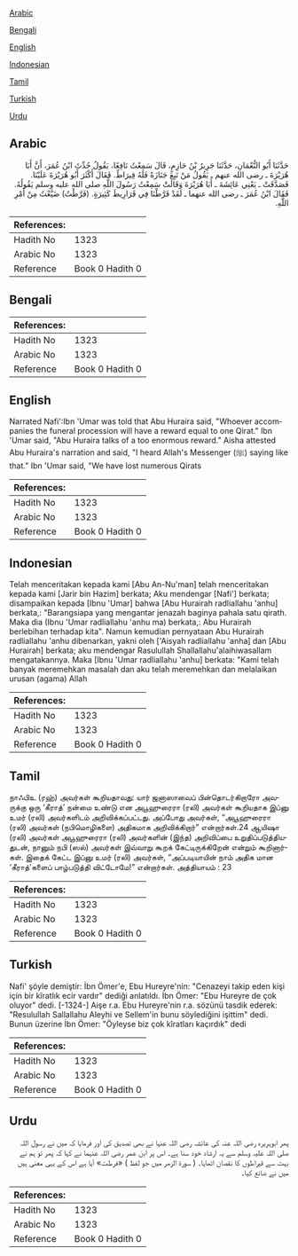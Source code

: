[Arabic](#arabic)

[Bengali](#bengali)

[English](#english)

[Indonesian](#indonesian)

[Tamil](#tamil)

[Turkish](#turkish)

[Urdu](#urdu)

## Arabic


<div dir="rtl" lang="ar" style={{fontSize:'larger',backgroundColor:'#f8f9fa',padding:20}}>
حَدَّثَنَا أَبُو النُّعْمَانِ، حَدَّثَنَا جَرِيرُ بْنُ حَازِمٍ، قَالَ سَمِعْتُ نَافِعًا، يَقُولُ حُدِّثَ ابْنُ عُمَرَ، أَنَّ أَبَا هُرَيْرَةَ ـ رضى الله عنهم ـ يَقُولُ مَنْ تَبِعَ جَنَازَةً فَلَهُ قِيرَاطٌ‏.‏ فَقَالَ أَكْثَرَ أَبُو هُرَيْرَةَ عَلَيْنَا‏.‏ فَصَدَّقَتْ ـ يَعْنِي عَائِشَةَ ـ أَبَا هُرَيْرَةَ وَقَالَتْ سَمِعْتُ رَسُولَ اللَّهِ صلى الله عليه وسلم يَقُولُهُ‏.‏ فَقَالَ ابْنُ عُمَرَ ـ رضى الله عنهما ـ لَقَدْ فَرَّطْنَا فِي قَرَارِيطَ كَثِيرَةٍ‏.‏ ‏(‏فَرَّطْتُ‏)‏ ضَيَّعْتُ مِنْ أَمْرِ اللَّهِ‏.‏
</div>
<div style={{backgroundColor:'#f8f9fa',padding:20, marginBottom: 10}}><table> <thead> <tr> <th>References:</th> <th></th> </tr> </thead> <tbody><tr><td>Hadith No</td><td>1323</td></tr><tr><td>Arabic No</td><td>1323</td></tr><tr><td>Reference</td><td>Book 0 Hadith 0</td></tr></tbody></table></div>

## Bengali


<div dir="ltr" lang="bn" style={{fontSize:'larger',backgroundColor:'#f8f9fa',padding:20}}>

</div>
<div style={{backgroundColor:'#f8f9fa',padding:20, marginBottom: 10}}><table> <thead> <tr> <th>References:</th> <th></th> </tr> </thead> <tbody><tr><td>Hadith No</td><td>1323</td></tr><tr><td>Arabic No</td><td>1323</td></tr><tr><td>Reference</td><td>Book 0 Hadith 0</td></tr></tbody></table></div>

## English


<div dir="ltr" lang="en" style={{fontSize:'larger',backgroundColor:'#f8f9fa',padding:20}}>
Narrated Nafi':Ibn 'Umar was told that Abu Huraira said, "Whoever accompanies the funeral procession will have a reward equal to one Qirat." Ibn 'Umar said, "Abu Huraira talks of a too enormous reward." Aisha attested Abu Huraira's narration and said, "I heard Allah's Messenger (ﷺ) saying like that." Ibn 'Umar said, "We have lost numerous Qirats
</div>
<div style={{backgroundColor:'#f8f9fa',padding:20, marginBottom: 10}}><table> <thead> <tr> <th>References:</th> <th></th> </tr> </thead> <tbody><tr><td>Hadith No</td><td>1323</td></tr><tr><td>Arabic No</td><td>1323</td></tr><tr><td>Reference</td><td>Book 0 Hadith 0</td></tr></tbody></table></div>

## Indonesian


<div dir="ltr" lang="id" style={{fontSize:'larger',backgroundColor:'#f8f9fa',padding:20}}>
Telah menceritakan kepada kami [Abu An-Nu'man] telah menceritakan kepada kami [Jarir bin Hazim] berkata; Aku mendengar [Nafi'] berkata; disampaikan kepada [Ibnu 'Umar] bahwa [Abu Hurairah radliallahu 'anhu] berkata,: "Barangsiapa yang mengantar jenazah baginya pahala satu qirath. Maka dia (Ibnu 'Umar radliallahu 'anhu ma) berkata,: Abu Hurairah berlebihan terhadap kita". Namun kemudian pernyataan Abu Hurairah radliallahu 'anhu dibenarkan, yakni oleh ['Aisyah radliallahu 'anha] dan [Abu Hurairah] berkata; aku mendengar Rasulullah Shallallahu'alaihiwasallam mengatakannya. Maka [Ibnu 'Umar radliallahu 'anhu] berkata: "Kami telah banyak meremehkan masalah dan aku telah meremehkan dan melalaikan urusan (agama) Allah
</div>
<div style={{backgroundColor:'#f8f9fa',padding:20, marginBottom: 10}}><table> <thead> <tr> <th>References:</th> <th></th> </tr> </thead> <tbody><tr><td>Hadith No</td><td>1323</td></tr><tr><td>Arabic No</td><td>1323</td></tr><tr><td>Reference</td><td>Book 0 Hadith 0</td></tr></tbody></table></div>

## Tamil


<div dir="ltr" lang="ta" style={{fontSize:'larger',backgroundColor:'#f8f9fa',padding:20}}>
நாஃபிஉ (ரஹ்) அவர்கள் கூறியதாவது: யார் ஜனாஸாவைப் பின்தொடர்கிறாரோ அவருக்கு ஒரு ‘கீராத்’ நன்மை உண்டு என அபூஹுரைரா (ரலி) அவர்கள் கூறியதாக இப்னு உமர் (ரலி) அவர்களிடம் அறிவிக்கப்பட்டது. அப்போது அவர்கள், “அபூஹுரைரா (ரலி) அவர்கள் (நபிமொழிகளை) அதிகமாக அறிவிக்கிறார்” என்றார்கள்.24 ஆயிஷா (ரலி) அவர்கள் அபூஹுரைரா (ரலி) அவர்களின் (இந்த) அறிவிப்பை உறுதிப்படுத்தியதுடன், நானும் நபி (ஸல்) அவர்கள் இவ்வாறு கூறக் கேட்டிருக்கிறேன் என்றும் கூறினார்கள். இதைக் கேட்ட இப்னு உமர் (ரலி) அவர்கள், “அப்படியாயின் நாம் அதிக மான ‘கீராத்’களைப் பாழ்படுத்தி விட்டோமே!” என்றார்கள். அத்தியாயம் : 23
</div>
<div style={{backgroundColor:'#f8f9fa',padding:20, marginBottom: 10}}><table> <thead> <tr> <th>References:</th> <th></th> </tr> </thead> <tbody><tr><td>Hadith No</td><td>1323</td></tr><tr><td>Arabic No</td><td>1323</td></tr><tr><td>Reference</td><td>Book 0 Hadith 0</td></tr></tbody></table></div>

## Turkish


<div dir="ltr" lang="tr" style={{fontSize:'larger',backgroundColor:'#f8f9fa',padding:20}}>
Nafi' şöyle demiştir: İbn Ömer'e, Ebu Hureyre'nin: "Cenazeyi takip eden kişi için bir kîratlık ecir vardır" dediği anlatıldı. İbn Ömer: "Ebu Hureyre de çok oluyor" dedi. [-1324-] Aişe r.a. Ebu Hureyre'nin r.a. sözünü tasdik ederek: "Resulullah Sallallahu Aleyhi ve Sellem'in bunu söylediğini işittim" dedi. Bunun üzerine İbn Ömer: "Öyleyse biz çok kîratları kaçırdık" dedi
</div>
<div style={{backgroundColor:'#f8f9fa',padding:20, marginBottom: 10}}><table> <thead> <tr> <th>References:</th> <th></th> </tr> </thead> <tbody><tr><td>Hadith No</td><td>1323</td></tr><tr><td>Arabic No</td><td>1323</td></tr><tr><td>Reference</td><td>Book 0 Hadith 0</td></tr></tbody></table></div>

## Urdu


<div dir="rtl" lang="ur" style={{fontSize:'larger',backgroundColor:'#f8f9fa',padding:20}}>
پھر ابوہریرہ رضی اللہ عنہ کی عائشہ رضی اللہ عنہا نے بھی تصدیق کی اور فرمایا کہ میں نے رسول اللہ صلی اللہ علیہ وسلم سے یہ ارشاد خود سنا ہے۔ اس پر ابن عمر رضی اللہ عنہما نے کہا کہ پھر تو ہم نے بہت سے قیراطوں کا نقصان اٹھایا۔ ( سورۃ الزمر میں جو لفظ ) «فرطت‏» آیا ہے اس کے یہی معنی ہیں میں نے ضائع کیا۔
</div>
<div style={{backgroundColor:'#f8f9fa',padding:20, marginBottom: 10}}><table> <thead> <tr> <th>References:</th> <th></th> </tr> </thead> <tbody><tr><td>Hadith No</td><td>1323</td></tr><tr><td>Arabic No</td><td>1323</td></tr><tr><td>Reference</td><td>Book 0 Hadith 0</td></tr></tbody></table></div>
